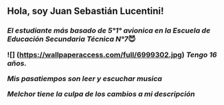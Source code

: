 <h2> Hola, soy Juan Sebastián Lucentini!
  
<h3>  
  
*El estudiante más basado de 5°1° avionica en la Escuela de Educación Secundaria Técnica N°7*:smiling_imp:

  ![] (https://wallpaperaccess.com/full/6999302.jpg)
*Tengo 16 años.*
  
*Mis pasatiempos son leer y escuchar musica*
  
 *Melchor tiene la culpa de los cambios a mi descripción*
